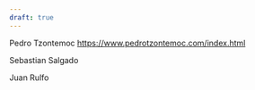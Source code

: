 ```yaml
---
draft: true
---
```


Pedro Tzontemoc
https://www.pedrotzontemoc.com/index.html

Sebastian Salgado

Juan Rulfo





<div style="animation: fade-to-bw 20s forwards;"> <img src="Images/Photo38_38.png" alt="Animated Image" width="" style="filter: grayscale(0%) hue-rotate(180deg);"> </div> 

<style> @keyframes fade-to-bw { 0% { filter: grayscale(0%) hue-rotate(180deg); opacity: 0; } 50% { opacity: 1; } 100% { filter: grayscale(100%) hue-rotate(0deg); } } </style>


<div style="animation: fade-in-bw 15s forwards;"> <img src="Images/Photo38_38.png" alt="Elegant Animation" width="300" style="filter: grayscale(100%); opacity: 0;"> </div>
<style> @keyframes fade-in-bw { 0% { opacity: 0; } 100% { opacity: 1; } } </style>